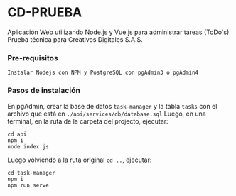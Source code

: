 # CD-PRUEBA
Aplicación Web utilizando Node.js y Vue.js para administrar tareas (ToDo's)
Prueba técnica para Creativos Digitales S.A.S.

### Pre-requisitos

```
Instalar Nodejs con NPM y PostgreSQL con pgAdmin3 o pgAdmin4
```

### Pasos de instalación
En pgAdmin, crear la base de datos `task-manager` y la tabla `tasks` con el archivo que está en `./api/services/db/database.sql`
Luego, en una terminal, en la ruta de la carpeta del projecto, ejecutar:

```
cd api
npm i
node index.js
```
Luego volviendo a la ruta original `cd ..`, ejecutar:

```
cd task-manager
npm i
npm run serve
```
